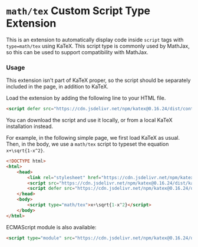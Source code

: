 # `math/tex` Custom Script Type Extension

This is an extension to automatically display code inside `script` tags with `type=math/tex` using KaTeX.
This script type is commonly used by MathJax, so this can be used to support compatibility with MathJax.

### Usage

This extension isn't part of KaTeX proper, so the script should be separately
included in the page, in addition to KaTeX.

Load the extension by adding the following line to your HTML file.

```html
<script defer src="https://cdn.jsdelivr.net/npm/katex@0.16.24/dist/contrib/mathtex-script-type.min.js" integrity="sha384-sg4gBRJTqTCyzYbB7e72xGs3dA2LK994XRZS6urZW6Uh6Mu3j2JJ3YG2s9HALO8U" crossorigin="anonymous"></script>
```
You can download the script and use it locally, or from a local KaTeX installation instead.

For example, in the following simple page, we first load KaTeX as usual.
Then, in the body, we use a `math/tex` script to typeset the equation `x+\sqrt{1-x^2}`.


```html
<!DOCTYPE html>
<html>
    <head>
        <link rel="stylesheet" href="https://cdn.jsdelivr.net/npm/katex@0.16.24/dist/katex.min.css" integrity="sha384-tTgKLjMYmJr94v8qu2PE5MUGSMbyN2xiH266JUB3gpm8vnnJywd1dWSOEfrFz+YI" crossorigin="anonymous">
        <script src="https://cdn.jsdelivr.net/npm/katex@0.16.24/dist/katex.min.js" integrity="sha384-MWNUH0WmtsYGhn2cbH6ELRCbf9LG3QDqCC+gqPB3IBNO35xjZK3Ejb6oONRpDbPg" crossorigin="anonymous"></script>
        <script defer src="https://cdn.jsdelivr.net/npm/katex@0.16.24/dist/contrib/mathtex-script-type.min.js" integrity="sha384-sg4gBRJTqTCyzYbB7e72xGs3dA2LK994XRZS6urZW6Uh6Mu3j2JJ3YG2s9HALO8U" crossorigin="anonymous"></script>
    </head>
    <body>
        <script type="math/tex">x+\sqrt{1-x^2}</script>
    </body>
</html>
```

ECMAScript module is also available:
```html
<script type="module" src="https://cdn.jsdelivr.net/npm/katex@0.16.24/dist/contrib/mathtex-script-type.mjs" integrity="sha384-4EJvC5tvqq9XJxXvdD4JutBokuFw/dCe2AB4gZ9sRpwFFXECpL3qT43tmE0PkpVg" crossorigin="anonymous"></script>
